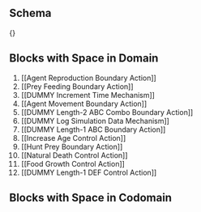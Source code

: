 ## Schema

{}

## Blocks with Space in Domain
1. [[Agent Reproduction Boundary Action]]
2. [[Prey Feeding Boundary Action]]
3. [[DUMMY Increment Time Mechanism]]
4. [[Agent Movement Boundary Action]]
5. [[DUMMY Length-2 ABC Combo Boundary Action]]
6. [[DUMMY Log Simulation Data Mechanism]]
7. [[DUMMY Length-1 ABC Boundary Action]]
8. [[Increase Age Control Action]]
9. [[Hunt Prey Boundary Action]]
10. [[Natural Death Control Action]]
11. [[Food Growth Control Action]]
12. [[DUMMY Length-1 DEF Control Action]]

## Blocks with Space in Codomain

